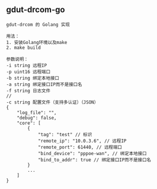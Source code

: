 ## gdut-drcom-go

    gdut-drcom 的 Golang 实现

    用法：
    1. 安装Golang环境以及make
    2. make build

    参数说明：
    -i string 远程IP
    -p uint16 远程端口
    -b string 绑定本地接口
    -a string 绑定接口IP而不是接口名
    -f string 日志文件
    //
    -c string 配置文件（支持多认证）（JSON）
    {
        "log_file": "",
        "debug": false,
        "core": [
            {
                "tag": "test" // 标识
                "remote_ip": "10.0.3.6", // 远程IP
                "remote_port": 61440, // 远程端口
                "bind_device": "pppoe-wan", // 绑定本地接口
                "bind_to_addr": true // 绑定接口IP而不是接口名
            }
            ...
        ]
    }
